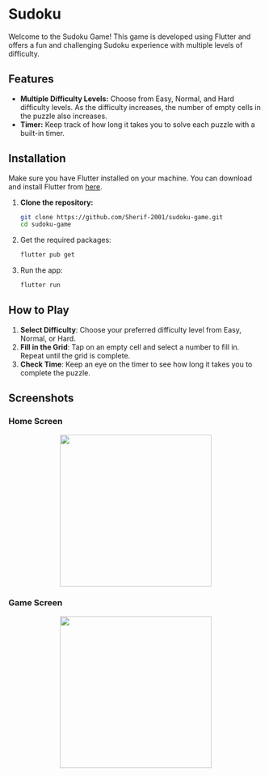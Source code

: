 # Sudoku

Welcome to the Sudoku Game! This game is developed using Flutter and offers a fun and challenging Sudoku experience with multiple levels of difficulty.

## Features

- **Multiple Difficulty Levels:** Choose from Easy, Normal, and Hard difficulty levels. As the difficulty increases, the number of empty cells in the puzzle also increases.
- **Timer:** Keep track of how long it takes you to solve each puzzle with a built-in timer.

## Installation

Make sure you have Flutter installed on your machine. You can download and install Flutter from [here](https://flutter.dev/docs/get-started/install).

1. **Clone the repository:**
   ```sh
   git clone https://github.com/Sherif-2001/sudoku-game.git
   cd sudoku-game
   ```

2. Get the required packages:
    ```bash
    flutter pub get
    ```

3. Run the app:
    ```bash
    flutter run
    ```

## How to Play
1. **Select Difficulty**: Choose your preferred difficulty level from Easy, Normal, or Hard.
2. **Fill in the Grid**: Tap on an empty cell and select a number to fill in. Repeat until the grid is complete.
3. **Check Time**: Keep an eye on the timer to see how long it takes you to complete the puzzle.

## Screenshots

### Home Screen
<p align="center">
<img src="" width=300;  />
</p>

### Game Screen
<p align="center">
<img src="" width=300; align="center" />
</p>

